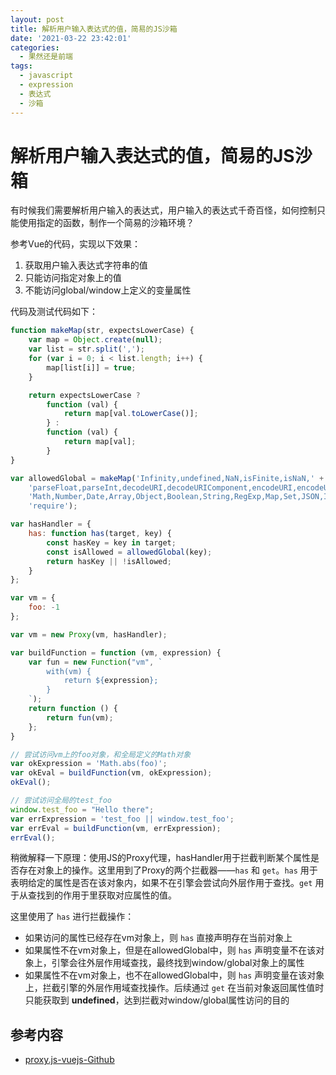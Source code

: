 ```yaml
---
layout: post
title: 解析用户输入表达式的值，简易的JS沙箱
date: '2021-03-22 23:42:01'
categories:
  - 果然还是前端
tags:
  - javascript
  - expression
  - 表达式
  - 沙箱
---
```


# 解析用户输入表达式的值，简易的JS沙箱

有时候我们需要解析用户输入的表达式，用户输入的表达式千奇百怪，如何控制只能使用指定的函数，制作一个简易的沙箱环境？

参考Vue的代码，实现以下效果：

1. 获取用户输入表达式字符串的值
2. 只能访问指定对象上的值
3. 不能访问global/window上定义的变量属性

代码及测试代码如下：

```javascript
function makeMap(str, expectsLowerCase) {
    var map = Object.create(null);
    var list = str.split(',');
    for (var i = 0; i < list.length; i++) {
        map[list[i]] = true;
    }

    return expectsLowerCase ?
        function (val) {
            return map[val.toLowerCase()];
        } :
        function (val) {
            return map[val];
        }
}

var allowedGlobal = makeMap('Infinity,undefined,NaN,isFinite,isNaN,' +
    'parseFloat,parseInt,decodeURI,decodeURIComponent,encodeURI,encodeURIComponent,' +
    'Math,Number,Date,Array,Object,Boolean,String,RegExp,Map,Set,JSON,Intl,' +
    'require');

var hasHandler = {
    has: function has(target, key) {
        const hasKey = key in target;
        const isAllowed = allowedGlobal(key);
        return hasKey || !isAllowed;
    }
};

var vm = {
    foo: -1
};

var vm = new Proxy(vm, hasHandler);

var buildFunction = function (vm, expression) {
    var fun = new Function("vm", `
        with(vm) {
            return ${expression};
        }
    `);
    return function () {
        return fun(vm);
    };
}

// 尝试访问vm上的foo对象，和全局定义的Math对象
var okExpression = 'Math.abs(foo)';
var okEval = buildFunction(vm, okExpression);
okEval();

// 尝试访问全局的test_foo
window.test_foo = "Hello there";
var errExpression = 'test_foo || window.test_foo';
var errEval = buildFunction(vm, errExpression);
errEval();
```

稍微解释一下原理：使用JS的Proxy代理，hasHandler用于拦截判断某个属性是否存在对象上的操作。这里用到了Proxy的两个拦截器——`has` 和 `get`。`has` 用于表明给定的属性是否在该对象内，如果不在引擎会尝试向外层作用于查找。`get` 用于从查找到的作用于里获取对应属性的值。

这里使用了 `has` 进行拦截操作：

+ 如果访问的属性已经存在vm对象上，则 `has` 直接声明存在当前对象上
+ 如果属性不在vm对象上，但是在allowedGlobal中，则 `has` 声明变量不在该对象上，引擎会往外层作用域查找，最终找到window/global对象上的属性
+ 如果属性不在vm对象上，也不在allowedGlobal中，则 `has` 声明变量在该对象上，拦截引擎的外层作用域查找操作。后续通过 `get` 在当前对象返回属性值时只能获取到 **undefined**，达到拦截对window/global属性访问的目的

## 参考内容

+ [proxy.js-vuejs-Github](https://github.com/vuejs/vue/blob/78c3ce0ce0c2230f657cb7772a84fc7aa7ce0825/src/core/instance/proxy.js#L9)
